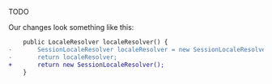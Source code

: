 TODO

Our changes look something like this:

```diff
    public LocaleResolver localeResolver() { 
-       SessionLocaleResolver localeResolver = new SessionLocaleResolver();
-       return localeResolver;
+       return new SessionLocaleResolver();
    }
```
